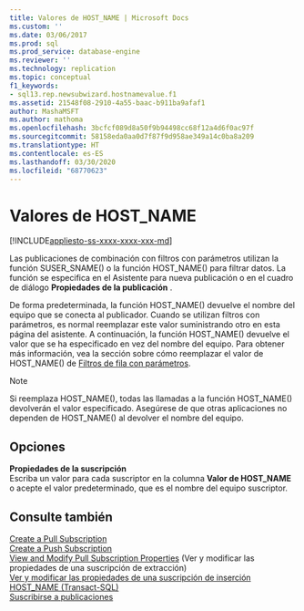 ```yaml
---
title: Valores de HOST_NAME | Microsoft Docs
ms.custom: ''
ms.date: 03/06/2017
ms.prod: sql
ms.prod_service: database-engine
ms.reviewer: ''
ms.technology: replication
ms.topic: conceptual
f1_keywords:
- sql13.rep.newsubwizard.hostnamevalue.f1
ms.assetid: 21548f08-2910-4a55-baac-b911ba9afaf1
author: MashaMSFT
ms.author: mathoma
ms.openlocfilehash: 3bcfcf089d8a50f9b94498cc68f12a4d6f0ac97f
ms.sourcegitcommit: 58158eda0aa0d7f87f9d958ae349a14c0ba8a209
ms.translationtype: HT
ms.contentlocale: es-ES
ms.lasthandoff: 03/30/2020
ms.locfileid: "68770623"
---
```

# <a name="host_name-values"></a>Valores de HOST_NAME
[!INCLUDE[appliesto-ss-xxxx-xxxx-xxx-md](../../includes/appliesto-ss-xxxx-xxxx-xxx-md.md)]

Las publicaciones de combinación con filtros con parámetros utilizan la función SUSER_SNAME() o la función HOST_NAME() para filtrar datos. La función se especifica en el Asistente para nueva publicación o en el cuadro de diálogo **Propiedades de la publicación** .  
  
De forma predeterminada, la función HOST_NAME() devuelve el nombre del equipo que se conecta al publicador. Cuando se utilizan filtros con parámetros, es normal reemplazar este valor suministrando otro en esta página del asistente. A continuación, la función HOST_NAME() devuelve el valor que se ha especificado en vez del nombre del equipo. Para obtener más información, vea la sección sobre cómo reemplazar el valor de HOST_NAME() de [Filtros de fila con parámetros](../../relational-databases/replication/merge/parameterized-filters-parameterized-row-filters.md).  
  
> [!NOTE]  
>  Si reemplaza HOST_NAME(), todas las llamadas a la función HOST_NAME() devolverán el valor especificado. Asegúrese de que otras aplicaciones no dependen de HOST_NAME() al devolver el nombre del equipo.  
  
## <a name="options"></a>Opciones  
 **Propiedades de la suscripción**  
 Escriba un valor para cada suscriptor en la columna **Valor de HOST_NAME** o acepte el valor predeterminado, que es el nombre del equipo suscriptor.  
  
## <a name="see-also"></a>Consulte también  
 [Create a Pull Subscription](../../relational-databases/replication/create-a-pull-subscription.md)   
 [Create a Push Subscription](../../relational-databases/replication/create-a-push-subscription.md)   
 [View and Modify Pull Subscription Properties](../../relational-databases/replication/view-and-modify-pull-subscription-properties.md)  (Ver y modificar las propiedades de una suscripción de extracción)  
 [Ver y modificar las propiedades de una suscripción de inserción](../../relational-databases/replication/view-and-modify-push-subscription-properties.md)   
 [HOST_NAME &#40;Transact-SQL&#41;](../../t-sql/functions/host-name-transact-sql.md)   
 [Suscribirse a publicaciones](../../relational-databases/replication/subscribe-to-publications.md)  
  
  
